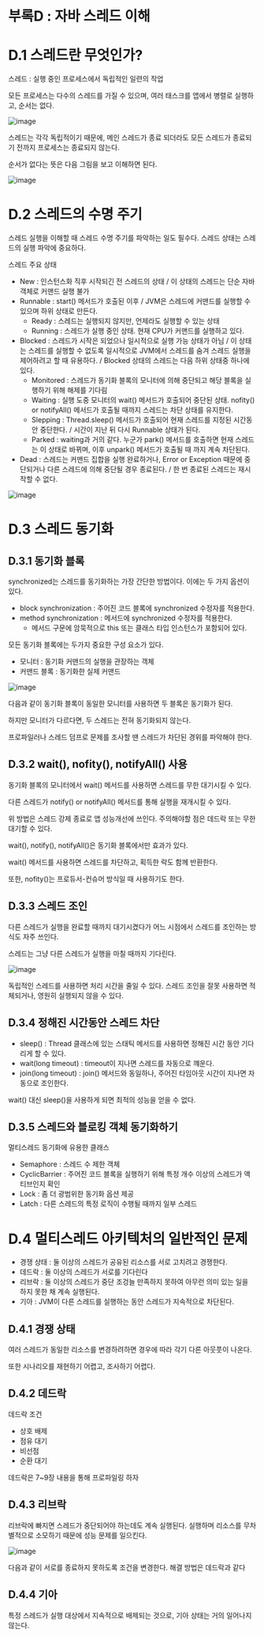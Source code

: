 # 부록D : 자바 스레드 이해

# D.1 스레드란 무엇인가?

스레드 : 실행 중인 프로세스에서 독립적인 일련의 작업

모든 프로세스는 다수의 스레드를 가질 수 있으며, 여러 태스크를 앱에서 병렬로 실행하고, 순서는 없다.

![image](https://github.com/Deep-Dive-Study/troubleshooting-java/assets/85796588/bc75e3c8-74f3-4fa5-b4a3-688618c88e8f)

스레드는 각각 독립적이기 때문에, 메인 스레드가 종료 되더라도 모든 스레드가 종료되기 전까지 프로세스는 종료되지 않는다.

순서가 없다는 뜻은 다음 그림을 보고 이해하면 된다.

![image](https://github.com/Deep-Dive-Study/troubleshooting-java/assets/85796588/2b473d22-ded3-4e0d-b20e-11219346c0bf)

# D.2 스레드의 수명 주기

스레드 실행을 이해할 때 스레드 수명 주기를 파악하는 일도 필수다. 스레드 상태는 스레드의 실행 파악에 중요하다.

스레드 주요 상태

- New : 인스턴스화 직후 시작되긴 전 스레드의 상태 / 이 상태의 스레드는 단순 자바 객체로 커맨드 실행 불가
- Runnable : start() 메서드가 호출된 이후 / JVM은 스레드에 커맨드를 실행할 수 있으며 하위 상태로 만든다.
    - Ready : 스레드는 실행되지 않지만, 언제라도 실행할 수 있는 상태
    - Running : 스레드가 실행 중인 상태. 현재 CPU가 커맨드를 실행하고 있다.
- Blocked : 스레드가 시작은 되었으나 일시적으로 실행 가능 상태가 아님 / 이 상태는 스레드를 실행할 수 없도록 일시적으로 JVM에서 스레드를 숨겨 스레드 실행을 제어하려고 할 때 유용하다. / Blocked 상태의 스레드는 다음 하위 상태중 하나에 있다.
    - Monitored : 스레드가 동기화 블록의 모니터에 의해 중단되고 해당 블록을 실행하기 위해 해제를 기다림
    - Waiting : 실행 도중 모니터의 wait() 메서드가 호출되어 중단된 상태. nofity() or notifyAll() 메서드가 호출될 때까지 스레드는 차단 상태를 유지한다.
    - Slepping : Thread.sleep() 메서드가 호출되어 현재 스레드를 지정된 시간동안 중단한다. / 시간이 지난 뒤 다시 Runnable 상태가 된다.
    - Parked : waiting과 거의 같다. 누군가 park() 메서드를 호출하면 현재 스레드는 이 상태로 바뀌며, 이후 unpark() 메서드가 호출될 때 까지 계속 차단된다.
- Dead : 스레드는 커맨드 집합을 실행 완료하거나, Error or Exception 때문에 중단되거나 다른 스레드에 의해 중단될 경우 종료된다. / 한 번 종료된 스레드는 재시작할 수 없다.

![image](https://github.com/Deep-Dive-Study/troubleshooting-java/assets/85796588/f0ef7bbc-a0a9-460c-96dd-2e264b7e6793)

# D.3 스레드 동기화

## D.3.1 동기화 블록

synchronized는 스레드를 동기화하는 가장 간단한 방법이다. 이에는 두 가지 옵션이 있다.

- block synchronization : 주어진 코드 블록에 synchronized 수정자를 적용한다.
- method synchronization : 메서드에 synchronized 수정자를 적용한다.
    - 메서드 구문에 암묵적으로 this 또는 클래스 타입 인스턴스가 포함되어 있다.

모든 동기화 블록에는 두가지 중요한 구성 요소가 있다.

- 모니터 : 동기화 커맨드의 실행을 관장하는 객체
- 커맨드 블록 : 동기화한 실제 커맨드

![image](https://github.com/Deep-Dive-Study/troubleshooting-java/assets/85796588/19068334-66d5-4c7c-9841-ee82f5797bc8)

다음과 같이 동기화 블록이 동일한 모니터를 사용하면 두 블록은 동기화가 된다.

하지만 모니터가 다르다면, 두 스레드는 전혀 동기화되지 않는다.

프로파일러나 스레드 덤프로 문제를 조사할 땐 스레드가 차단된 경위를 파악해야 한다.

## D.3.2 wait(), nofity(), notifyAll() 사용

동기화 블록의 모니터에서 wait() 메서드를 사용하면 스레드를 무한 대기시킬 수 있다.

다른 스레드가 notify() or notifyAll() 메서드를 통해 실행을 재개시킬 수 있다. 

위 방법은 스레드 강제 종료로 앱 성능개선에 쓰인다. 주의해야할 점은 데드락 또는 무한 대기할 수 있다.

wait(), notify(), notifyAll()은 동기화 블록에서만 효과가 있다.

wait() 메서드를 사용하면 스레드를 차단하고, 획득한 락도 함께 반환한다.

또한, nofity()는 프로듀서-컨슈머 방식일 때 사용하기도 한다.

## D.3.3 스레드 조인

다른 스레드가 실행을 완료할 때까지 대기시켰다가 어느 시점에서 스레드를 조인하는 방식도 자주 쓰인다.

스레드는 그냥 다른 스레드가 실행을 마칠 때까지 기다린다.

![image](https://github.com/Deep-Dive-Study/troubleshooting-java/assets/85796588/273ea7c1-0297-4091-a1fd-f342e568e2fb)

독립적인 스레드를 사용하면 처리 시간을 줄일 수 있다. 스레드 조인을 잘못 사용하면 적체되거나, 영원히 실행되지 않을 수 있다.

## D.3.4 정해진 시간동안 스레드 차단

- sleep() : Thread 클래스에 있는 스태틱 메서드를 사용하면 정해진 시간 동안 기다리게 할 수 있다.
- wait(long timeout) : timeout이 지나면 스레드를 자동으로 꺠운다.
- join(long timeout) : join() 메서드와 동일하나, 주어진 타임아웃 시간이 지나면 자동으로 조인한다.

wait() 대신 sleep()을 사용하게 되면 최적의 성능을 얻을 수 없다.

## D.3.5 스레드와 블로킹 객체 동기화하기

멀티스레드 동기화에 유용한 클래스

- Semaphore : 스레드 수 제한 객체
- CyclicBarrier : 주어진 코드 블록을 실행하기 위해 특정 개수 이상의 스레드가 액티브인지 확인
- Lock : 좀 더 광범위한 동기화 옵션 제공
- Latch : 다른 스레드의 특정 로직이 수행될 때까지 일부 스레드

# D.4 멀티스레드 아키텍처의 일반적인 문제

- 경쟁 상태 : 둘 이상의 스레드가 공유된 리소스를 서로 고치려고 경쟁한다.
- 데드락 : 둘 이상의 스레드가 서로를 기다린다
- 리브락 : 둘 이상의 스레드가 중단 조겅늘 만족하지 못하여 아무런 의미 있는 일을 하지 못한 채 계속 실행된다.
- 기아 : JVM이 다른 스레드를 실행하는 동안 스레드가 지속적으로 차단된다.

## D.4.1 경쟁 상태

여러 스레드가 동일한 리소스를 변경하려하면 경우에 따라 각기 다른 아웃풋이 나온다.

또한 시나리오를 재현하기 어렵고, 조사하기 어렵다.

## D.4.2 데드락

데드락 조건

- 상호 배제
- 점유 대기
- 비선점
- 순환 대기

데드락은 7~9장 내용을 통해 프로파일링 하자

## D.4.3 리브락

리브락에 빠지면 스레드가 중단되어야 하는데도 계속 실행된다. 실행하며 리소스를 무차별적으로 소모하기 때문에 성능 문제를 일으킨다.

![image](https://github.com/Deep-Dive-Study/troubleshooting-java/assets/85796588/a939fe7b-9f55-45ec-bde1-7e88d536801e)

다음과 같이 서로를 종료하지 못하도록 조건을 변경한다. 해결 방법은 데드락과 같다

## D.4.4 기아

특정 스레드가 실행 대상에서 지속적으로 배제되는 것으로, 기아 상태는 거의 일어나지 않는다.
